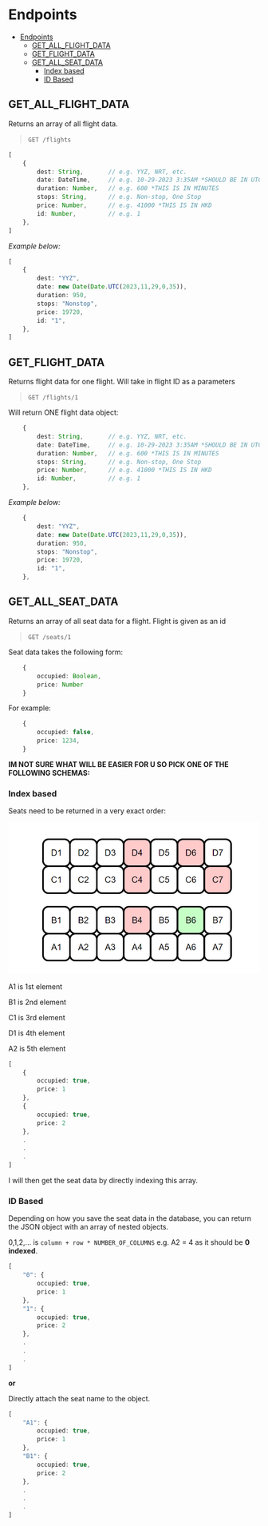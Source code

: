 # Endpoints

- [Endpoints](#endpoints)
  - [GET\_ALL\_FLIGHT\_DATA](#get_all_flight_data)
  - [GET\_FLIGHT\_DATA](#get_flight_data)
  - [GET\_ALL\_SEAT\_DATA](#get_all_seat_data)
    - [Index based](#index-based)
    - [ID Based](#id-based)


## GET_ALL_FLIGHT_DATA

Returns an array of all flight data.

> `GET /flights`

```ts
[
    {
        dest: String,       // e.g. YYZ, NRT, etc.
        date: DateTime,     // e.g. 10-29-2023 3:35AM *SHOULD BE IN UTC!!!!
        duration: Number,   // e.g. 600 *THIS IS IN MINUTES
        stops: String,      // e.g. Non-stop, One Stop
        price: Number,      // e.g. 41000 *THIS IS IN HKD
        id: Number,         // e.g. 1
    },
]
```

*Example below:*

```ts
[
    {
        dest: "YYZ",
        date: new Date(Date.UTC(2023,11,29,0,35)),
        duration: 950,
        stops: "Nonstop",
        price: 19720,
        id: "1",
    },
]
```

## GET_FLIGHT_DATA

Returns flight data for one flight. Will take in flight ID as a parameters

> `GET /flights/1`

Will return ONE flight data object:

```ts
    {
        dest: String,       // e.g. YYZ, NRT, etc.
        date: DateTime,     // e.g. 10-29-2023 3:35AM *SHOULD BE IN UTC!!!!
        duration: Number,   // e.g. 600 *THIS IS IN MINUTES
        stops: String,      // e.g. Non-stop, One Stop
        price: Number,      // e.g. 41000 *THIS IS IN HKD
        id: Number,         // e.g. 1
    },
```

*Example below:*

```ts
    {
        dest: "YYZ",
        date: new Date(Date.UTC(2023,11,29,0,35)),
        duration: 950,
        stops: "Nonstop",
        price: 19720,
        id: "1",
    },
```

## GET_ALL_SEAT_DATA

Returns an array of all seat data for a flight. Flight is given as an id

> `GET /seats/1`

Seat data takes the following form:

```ts
    {
        occupied: Boolean,
        price: Number
    }
```

For example:

```ts
    {
        occupied: false,
        price: 1234,
    }
```

**IM NOT SURE WHAT WILL BE EASIER FOR U SO PICK ONE OF THE FOLLOWING SCHEMAS:**

### Index based

Seats need to be returned in a very exact order:

![seat image](seats.png)

A1 is 1st element

B1 is 2nd element

C1 is 3rd element

D1 is 4th element

A2 is 5th element

```ts
[
    {
        occupied: true,
        price: 1
    },
    {
        occupied: true,
        price: 2
    },
    .
    .
    .
]
```

I will then get the seat data by directly indexing this array.

### ID Based

Depending on how you save the seat data in the database, you can return the JSON object with an array of nested objects.

0,1,2,... is `column + row * NUMBER_OF_COLUMNS` e.g. A2 = 4 as it should be **0 indexed**.

```ts
[
    "0": {
        occupied: true,
        price: 1
    },
    "1": {
        occupied: true,
        price: 2
    },
    .
    .
    .
]
```

**or**

Directly attach the seat name to the object.

```ts
[
    "A1": {
        occupied: true,
        price: 1
    },
    "B1": {
        occupied: true,
        price: 2
    },
    .
    .
    .
]
```